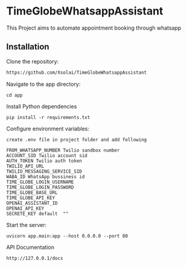 
# TimeGlobeWhatsappAssistant

This Project aims to automate appointment booking through whatsapp


## Installation

Clone the repository:
```bash
https://github.com/Xsolai/TimeGlobeWhatsappAssistant
```
Navigate to the app directory:

```
cd app
 ```

Install Python dependencies

```
pip install -r requirements.txt
```

Configure environment variables:

``` 
create .env file in project folder and add following 

FROM_WHATSAPP_NUMBER Twilio sandbox number 
ACCOUNT_SID Twilio account sid
AUTH_TOKEN Twilio auth token
TWILIO_API_URL
TWILIO_MESSAGING_SERVICE_SID
WABA_ID WhatsApp bussiness id
TIME_GLOBE_LOGIN_USERNAME
TIME_GLOBE_LOGIN_PASSWORD
TIME_GLOBE_BASE_URL
TIME_GLOBE_API_KEY
OPENAI_ASSISTANT_ID
OPENAI_API_KEY
SECRETE_KEY default  ""
 ```
 Start the server:
```
uvicorn app.main:app --host 0.0.0.0 --port 80
```
API Documentation

```
http://127.0.0.1/docs
```
